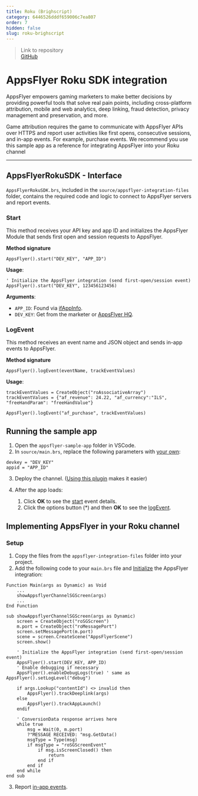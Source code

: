 ```yaml
---
title: Roku (Brighscript)
category: 6446526dddf659006c7ea807
order: 7
hidden: false
slug: roku-brighscript
---
```


> Link to repository  
> [GitHub](https://github.com/AppsFlyerSDK/appsflyer-roku-sample-app)

# AppsFlyer Roku SDK integration

AppsFlyer empowers gaming marketers to make better decisions by providing powerful tools that solve real pain points, including cross-platform attribution, mobile and web analytics, deep linking, fraud detection, privacy management and preservation, and more.

Game attribution requires the game to communicate with AppsFlyer APIs over HTTPS and report user activities like first opens, consecutive sessions, and in-app events. For example, purchase events.
We recommend you use this sample app as a reference for integrating AppsFlyer into your Roku channel

<hr/>

## AppsFlyerRokuSDK - Interface

`AppsFlyerRokuSDK.brs`, included in the `source/appsflyer-integration-files` folder, contains the required code and logic to connect to AppsFlyer servers and report events.

### Start

This method receives your API key and app ID and initializes the AppsFlyer Module that sends first open and session requests to AppsFlyer.

**Method signature**

```
AppsFlyer().start("DEV_KEY", "APP_ID")
```

**Usage**:

```
' Initialize the AppsFlyer integration (send first-open/session event)
AppsFlyer().start("DEV_KEY", 123456123456)
```

<span id="app-details">**Arguments**:</span>

- `APP_ID`: Found via [ifAppInfo](https://developer.roku.com/docs/references/brightscript/interfaces/ifappinfo.md).
- `DEV_KEY`: Get from the marketer or [AppsFlyer HQ](https://support.appsflyer.com/hc/en-us/articles/211719806-App-settings-#general-app-settings).

### LogEvent

This method receives an event name and JSON object and sends in-app events to AppsFlyer.

**Method signature**

```
AppsFlyer().logEvent(eventName, trackEventValues)
```

**Usage**:

```
trackEventValues = CreateObject("roAssociativeArray")
trackEventValues = {"af_revenue": 24.22, "af_currency":"ILS", "freeHandParam": "freeHandValue"}

AppsFlyer().logEvent("af_purchase", trackEventValues)
```

## Running the sample app

1. Open the `appsflyer-sample-app` folder in VSCode.
2. In `source/main.brs`, replace the following parameters with [your own](#app-details):

```
devkey = "DEV_KEY"
appid = "APP_ID"
```

3. Deploy the channel. ([Using this plugin](https://marketplace.visualstudio.com/items?itemName=mjmcaulay.roku-deploy-vscode) makes it easier)
4. After the app loads:

   1. Click **OK** to see the [start](#appsflyerstartdev_key-app_id) event details.
   2. Click the options button (\*) and then **OK** to see the [logEvent](#appsflyerlogeventeventname-trackeventvalues).

## Implementing AppsFlyer in your Roku channel

### Setup

1. Copy the files from the `appsflyer-integration-files` folder into your project.
2. Add the following code to your `main.brs` file and [Initialize](#appsflyerstartdev_key-app_id) the AppsFlyer integration:

```
Function Main(args as Dynamic) as Void
    ...
    showAppsflyerChannelSGScreen(args)
    ...
End Function

sub showAppsflyerChannelSGScreen(args as Dynamic)
    screen = CreateObject("roSGScreen")
    m.port = CreateObject("roMessagePort")
    screen.setMessagePort(m.port)
    scene = screen.CreateScene("AppsFlyerScene")
    screen.show()

    ' Initialize the AppsFlyer integration (send first-open/session event)
    AppsFlyer().start(DEV_KEY, APP_ID)
    ' Enable debugging if necessary
    AppsFlyer().enableDebugLogs(true) ' same as AppsFlyer().setLogLevel("debug")

    if args.Lookup("contentId") <> invalid then
        AppsFlyer().trackDeeplink(args)
    else
        AppsFlyer().trackAppLaunch()
    endif

    ' ConversionData response arrives here
    while true
        msg = Wait(0, m.port)
        ?"MESSAGE RECEIVED: "msg.GetData()
        msgType = Type(msg)
        if msgType = "roSGScreenEvent"
            if msg.isScreenClosed() then
                return
            end if
        end if
    end while
end sub
```

3. Report [in-app events](#appsflyerlogeventeventname-trackeventvalues).
